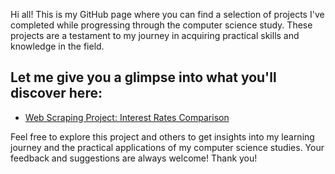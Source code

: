 Hi all! This is my GitHub page where you can find a selection of projects I've completed while progressing through the computer science study. These projects are a testament to my journey in acquiring practical skills and knowledge in the field.

## Let me give you a glimpse into what you'll discover here:
 - [Web Scraping Project: Interest Rates Comparison](https://github.com/yeeman-lab/projects/blob/main/fixed_bond.ipynb)

Feel free to explore this project and others to get insights into my learning journey and the practical applications of my computer science studies. Your feedback and suggestions are always welcome!
Thank you!